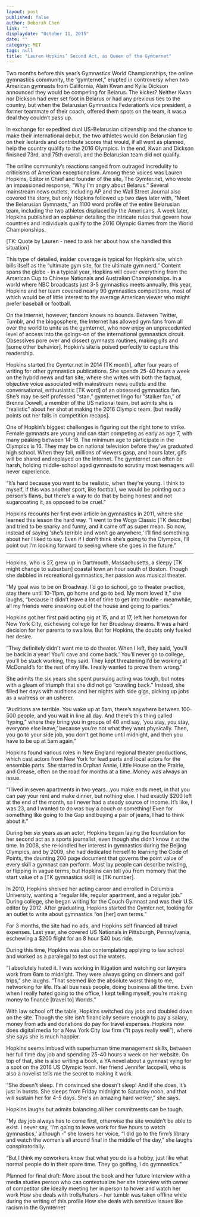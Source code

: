 ```yaml
---
layout: post
published: false
author: Deborah Chen
link: ""
displaydate: "October 11, 2015"
date: ""
category: MIT
tags: null
title: "Lauren Hopkins’ Second Act, as Queen of the Gymternet"
---
```


Two months before this year’s Gymnastics World Championships, the online gymnastics community, the “gymternet,” erupted in controversy when two American gymnasts from California, Alain Kwan and Kylie Dickson announced they would be competing for Belarus. The kicker? Neither Kwan nor Dickson had ever set foot in Belarus or had any previous ties to the country, but when the Belarusian Gymnastics Federation’s vice president, a former teammate of their coach, offered them spots on the team, it was a deal they couldn’t pass up. 

In exchange for expedited dual US-Belarusian citizenship and the chance to make their international debut, the two athletes would don Belarusian flag on their leotards and contribute scores that would, if all went as planned, help the country qualify to the 2016 Olympics. In the end, Kwan and Dickson finished 73rd, and 75th overall, and the Belarusian team did not qualify. 

The online community’s reactions ranged from outraged incredulity to criticisms of American exceptionalism. Among these voices was Lauren Hopkins, Editor in Chief and founder of the site, The Gymter.net, who wrote an impassioned response, “Why I’m angry about Belarus.” Several mainstream news outlets, including AP and the Wall Street Journal also covered the story, but only Hopkins followed up two days later with, “Meet the Belarusian Gymnasts,” an 1100 word profile of the entire Belarusian team, including the two athletes displaced by the Americans. A week later, Hopkins published an explainer detailing the intricate rules that govern how countries and individuals qualify to the 2016 Olympic Games from the World Championships. 

[TK: Quote by Lauren - need to ask her about how she handled this situation]

This type of detailed, insider coverage is typical for Hopkin’s site, which bills itself as the “ultimate gym site, for the ultimate gym nerd.” Content spans the globe - in a typical year, Hopkins will cover everything from the American Cup to Chinese Nationals and Australian Championships. In a world where NBC broadcasts just 3-5 gymnastics meets annually, this year, Hopkins and her team covered nearly 90 gymnastics competitions, most of which would be of little interest to the average American viewer who might prefer baseball or football. 

On the Internet, however, fandom knows no bounds. Between Twitter, Tumblr, and the blogosphere, the Internet has allowed gym fans from all over the world to unite as the gymternet, who now enjoy an unprecedented level of access into the goings-on of the international gymnastics circuit. Obsessives pore over and dissect gymnasts routines, making gifs and [some other behavior]. Hopkin’s site is poised perfectly to capture this readership. 

Hopkins started the Gymter.net in 2014 [TK month], after four years of writing for other gymnastics publications. She spends 25-40 hours a week on the hybrid news and fan site, where she writes with both the factual, objective voice associated with mainstream news outlets and the conversational, enthusiastic [TK word] of an obsessed gymnastics fan. She’s may be self professed “stan,” gymternet lingo for “stalker fan,” of Brenna Dowell, a member of the US national team, but admits she is “realistic” about her shot at making the 2016 Olympic team. 
[but readily points out her falls in competition recaps]. 

One of Hopkin’s biggest challenges is figuring out the right tone to strike. Female gymnasts are young and can start competing as early as age 7, with many peaking between 14-18. The minimum age to participate in the Olympics is 16. They may be on national television before they’ve graduated high school. When they fall, millions of viewers gasp, and hours later, gifs will be shared and replayed on the Internet. The gymternet can often be harsh, holding middle-school aged gymnasts to scrutiny most teenagers will never experience. 

“It’s hard because you want to be realistic, when they’re young. I think to myself, if this was another sport, like football, we would be pointing out a person’s flaws, but there’s a way to do that by being honest and not sugarcoating it, as opposed to be cruel.”

Hopkins recounts her first ever article on gymnastics in 2011, where she learned this lesson the hard way. “I went to the Woga Classic [TK describe] and tried to be snarky and funny, and it came off as super mean. So now, instead of saying ‘she’s terrible and won’t go anywhere,’ I’ll find something about her I liked to say. Even if I don’t think she’s going to the Olympics, I’ll point out I’m looking forward to seeing where she goes in the future.”

***

Hopkins, who is 27, grew up in Dartmouth, Massachusetts, a sleepy [TK might change to suburban] coastal town an hour south of Boston. Though she dabbled in recreational gymnastics, her passion was musical theater. 

“My goal  was to be on Broadway. I’d go to school, go to theater practice, stay there until 10-11pm, go home and go to bed. My mom loved it,” she laughs, “because it didn’t leave a lot of time to get into trouble - meanwhile, all my friends were sneaking out of the house and going to parties.”

Hopkins got her first paid acting gig at 15, and at 17, left her hometown for New York City, eschewing college for her Broadway dreams. It was a hard decision for her parents to swallow. But for Hopkins, the doubts only fueled her desire.

“They definitely didn’t want me to do theater. When I left, they said, ‘you’ll be back in a year! You’ll cave and come back.’ You’ll never go to college, you’ll be stuck working, they said. They kept threatening I’d be working at McDonald’s for the rest of my life. I really wanted to prove them wrong.”

She admits the six years she spent pursuing acting was tough, but notes with a gleam of triumph that she did not go “crawling back.” Instead, she filled her days with auditions and her nights with side gigs, picking up jobs as a waitress or an usherer. 

“Auditions are terrible. You wake up at 5am, there’s anywhere between 100-500 people, and you wait in line all day. And there’s this thing called ‘typing,” where they bring you in groups of 40 and say, ‘you stay, you stay, everyone else leave,’ because you’re not what they want physically. Then, you go to your side job, you don’t get home until midnight, and then you have to be up at 5am again.”

Hopkins found various roles in New England regional theater productions, which cast actors from New York for lead parts and local actors for the ensemble parts. She starred in Orphan Annie, Little House on the Prairie, and Grease, often on the road for months at a time. Money was always an issue.

“I lived in seven apartments in two years...you make ends meet, in that you can pay your rent and make dinner, but nothing else. I had exactly $200 left at the end of the month, so I never had a steady source of income. It’s like, I was 23, and I wanted to do was buy a couch or something! Even for something like going to the Gap and buying a pair of jeans, I had to think about it.”

During her six years as an actor, Hopkins began laying the foundation for her second act as a sports journalist, even though she didn’t know it at the time. In 2008, she re-kindled her interest in gymnastics during the Beijing Olympics, and by 2009, she had dedicated herself to learning the Code of Points, the daunting 200 page document that governs the point value of every skill a gymnast can perform. Most lay people can describe twisting, or flipping in vague terms, but Hopkins can tell you from memory that the start value of a [TK gymnastics skill] is [TK number]. 

In 2010, Hopkins shelved her acting career and enrolled in Columbia University, wanting a “regular life, regular apartment, and a regular job.” During college, she began writing for the Couch Gymnast and was their U.S. editor by 2012. After graduating, Hopkins started the Gymter.net, looking for an outlet to write about gymnastics “on [her] own terms.”

For 3 months, the site had no ads, and Hopkins self financed all travel expenses. Last year, she covered US Nationals in Pittsburgh, Pennsylvania, eschewing a $200 flight for an 8 hour $40 bus ride. 

During this time, Hopkins was also contemplating applying to law school and worked as a paralegal to test out the waters.

“I absolutely hated it. I was working in litigation and watching our lawyers work from 6am to midnight. They were always going on dinners and golf trips,” she laughs. “That seemed like the absolute worst thing to me, networking for life. It’s all business people, doing business all the time. Even when I really hated going to the office, I kept telling myself, you’re making money to finance [travel to] Worlds.”

WIth law school off the table, Hopkins switched day jobs and doubled down on the site. Though the site isn’t financially secure enough to pay a salary, money from ads and donations do pay for travel expenses. Hopkins now does digital media for a New York City law firm (“It pays really well”), where she says she is much happier. 

Hopkins seems imbued with superhuman time management skills, between her full time day job and spending 25-40 hours a week on her website. On top of that, she is also writing a book, a YA novel about a gymnast vying for a spot on the 2016 US Olympic team. Her friend Jennifer Iacopelli, who is also a novelist tells me the secret to making it work. 

“She doesn't sleep. I'm convinced she doesn't sleep! And if she does, it’s just in bursts. She sleeps from Friday midnight to Saturday noon, and that will sustain her for 4-5 days. She's an amazing hard worker,” she says. 

Hopkins laughs but admits balancing all her commitments can be tough. 

“My day job always has to come first, otherwise the site wouldn’t be able to exist. I never say, ‘I’m going to leave work for five hours to watch gymnastics,’ although -” she lowers her voice, “I did go to the firm’s library and watch the women’s all around final in the middle of the day,” she laughs conspiratorially. 

“But I think my coworkers know that what you do is a hobby, just like what normal people do in their spare time. They go golfing, I do gymnastics.”


Planned for final draft:
More about the book and her future
Interview with a media studies person who can contextualize her site
Interview with owner of competitor site
Ideally meeting her in person to hover and watch her work
How she deals with trolls/haters - her tumblr was taken offline while during the writing of this profile
How she deals with sensitive issues like racism in the Gymternet

